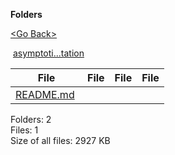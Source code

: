 **Folders**

[&lt;Go Back&gt;](../right.html)

 [asymptoti...tation](asymptotic-notation/right.html)

  

<table><thead><tr class="header"><th><strong>File</strong></th><th><strong>File</strong></th><th><strong>File</strong></th><th><strong>File</strong></th></tr></thead><tbody><tr class="odd"><td><a href="README.md">README.md</a> </td><td></td><td></td><td></td></tr></tbody></table>

Folders: 2  
Files: 1  
Size of all files: 2927 KB

